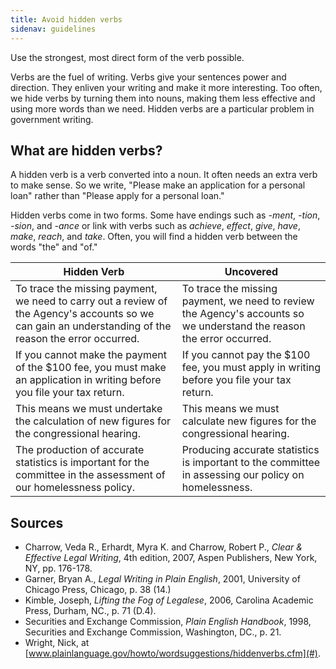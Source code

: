 ```yaml
---
title: Avoid hidden verbs
sidenav: guidelines
---
```


Use the strongest, most direct form of the verb possible.

Verbs are the fuel of writing. Verbs give your sentences power and direction. They enliven your writing and make it more interesting. Too often, we hide verbs by turning them into nouns, making them less effective and using more words than we need. Hidden verbs are a particular problem in government writing.

## What are hidden verbs?

A hidden verb is a verb converted into a noun. It often needs an extra verb to make sense. So we write, "Please make an application for a personal loan" rather than "Please apply for a personal loan."

Hidden verbs come in two forms. Some have endings such as _-ment_, _-tion_, _-sion_, and _-ance_ or link with verbs such as _achieve_, _effect_, _give_, _have_, _make_, _reach_, and _take_. Often, you will find a hidden verb between the words "the" and "of."

Hidden Verb                                                                                                                                            | Uncovered
------------------------------------------------------------------------------------------------------------------------------------------------------ | ---------------------------------------------------------------------------------------------------------------------
To trace the missing payment, we need to carry out a review of the Agency's accounts so we can gain an understanding of the reason the error occurred. | To trace the missing payment, we need to review the Agency's accounts so we understand the reason the error occurred.
If you cannot make the payment of the $100 fee, you must make an application in writing before you file your tax return.                               | If you cannot pay the $100 fee, you must apply in writing before you file your tax return.
This means we must undertake the calculation of new figures for the congressional hearing.                                                             | This means we must calculate new figures for the congressional hearing.
The production of accurate statistics is important for the committee in the assessment of our homelessness policy.                                     | Producing accurate statistics is important to the committee in assessing our policy on homelessness.

## Sources

- Charrow, Veda R., Erhardt, Myra K. and Charrow, Robert P., _Clear & Effective Legal Writing_, 4th edition, 2007, Aspen Publishers, New York, NY, pp. 176-178.
- Garner, Bryan A., _Legal Writing in Plain English_, 2001, University of Chicago Press, Chicago, p. 38 (14.)
- Kimble, Joseph, _Lifting the Fog of Legalese_, 2006, Carolina Academic Press, Durham, NC., p. 71 (D.4).
- Securities and Exchange Commission, _Plain English Handbook_, 1998, Securities and Exchange Commission, Washington, DC., p. 21.
- Wright, Nick, at [www.plainlanguage.gov/howto/wordsuggestions/hiddenverbs.cfm](#).
